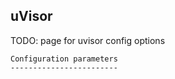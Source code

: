 ## uVisor

TODO: page for uvisor config options

```
Configuration parameters
------------------------

```
